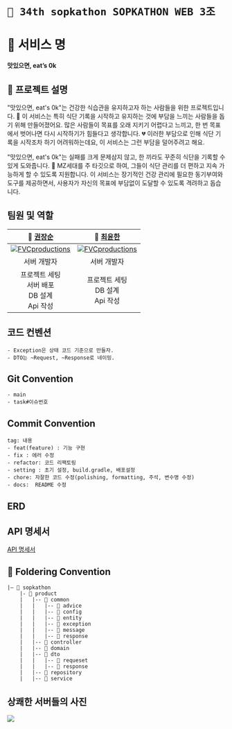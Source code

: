 # `🌱 34th sopkathon SOPKATHON WEB 3조`

# 🍴 서비스 명
**맛있으면, eat’s 0k**

## 📝 프로젝트 설명

"맛있으면, eat's 0k"는 건강한 식습관을 유지하고자 하는 사람들을 위한 프로젝트입니다. 🌟 이 서비스는 특히 식단 기록을 시작하고 유지하는 것에 부담을 느끼는 사람들을 돕기 위해 만들어졌어요. 많은 사람들이 목표를 오래 지키기 어렵다고 느끼고, 한 번 목표에서 벗어나면 다시 시작하기가 힘들다고 생각합니다. 💔 이러한 부담으로 인해 식단 기록을 시작조차 하기 어려워하는데요, 이 서비스는 그런 부담을 덜어주려고 해요.

"맛있으면, eat's 0k"는 실패를 크게 문제삼지 않고, 한 끼라도 꾸준히 식단을 기록할 수 있게 도와줍니다. 🎯 MZ세대를 주 타깃으로 하여, 그들이 식단 관리를 더 편하고 지속 가능하게 할 수 있도록 지원합니다. 이 서비스는 장기적인 건강 관리에 필요한 동기부여와 도구를 제공하면서, 사용자가 자신의 목표에 부담없이 도달할 수 있도록 격려하고 돕습니다.


## 팀원 및 역할

|                  **🙋 [권장순](https://github.com/jsoonworld)**                   |                **🙋 [최윤한](https://github.com/unanchoi)**                 |
|:---------------------------------------------------------------------------:| :-------------------------------------------------------------------------: |
| [![FVCproductions](https://avatars.githubusercontent.com/u/89952042?v=4)]() | [![FVCproductions](https://avatars.githubusercontent.com/u/81692211?v=4)]() |
|                                   서버 개발자                                    |                                 서버 개발자                                 |
|               프로젝트 세팅<br />서버 배포<br />DB 설계<br />Api 작성<br />               |        프로젝트 세팅<br />DB 설계<br />Api 작성<br />        |


## 코드 컨벤션
```
- Exception은 상태 코드 기준으로 만들자.
- DTO는 ~Request, ~Response로 네이밍.
```

## Git Convention
```
- main
- task#이슈번호
```

## Commit Convention
```
tag: 내용
- feat(feature) : 기능 구현
- fix : 에러 수정
- refactor: 코드 리팩토링
- setting : 초기 설정, build.gradle, 배포설정
- chore: 자잘한 코드 수정(polishing, formatting, 주석, 변수명 수정)
- docs:  README 수정
```

## ERD

## API 명세서
[API 명세서](https://utopian-waterfall-e99.notion.site/API-63bad304198549e8af7992f92dde9bf8?pvs=4)

## 📁 Foldering Convention

```
|— 📁 sopkathon
    |- 📁 product
    |   |-- 📁 common
    |   |   |-- 📁 advice
    |   |   |-- 📁 config
    |   |   |-- 📁 entity
    |   |   |-- 📁 exception
    |   |   |-- 📁 message
    |   |   |-- 📁 response
    |   |-- 📁 controller
    |   |-- 📁 domain
    |   |-- 📁 dto
    |   |   |-- 📁 requeset
    |   |   |-- 📁 response
    |   |-- 📁 repository
    |   |-- 📁 service
```

## 상쾌한 서버들의 사진
![](https://sktweb3.s3.ap-northeast-2.amazonaws.com/DD3A4855.jpeg)
